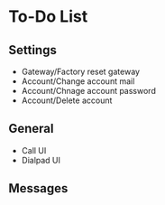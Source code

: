 # To-Do List

## Settings
- Gateway/Factory reset gateway
- Account/Change account mail
- Account/Chnage account password
- Account/Delete account

## General
- Call UI
- Dialpad UI

## Messages
